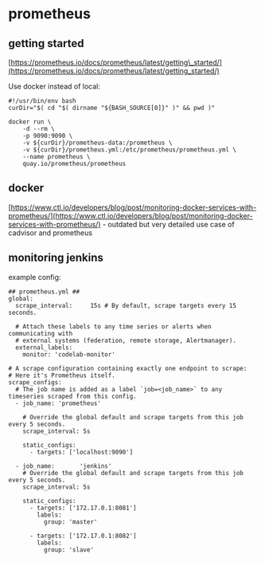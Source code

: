 # prometheus

## getting started

[https://prometheus.io/docs/prometheus/latest/getting\_started/](https://prometheus.io/docs/prometheus/latest/getting_started/)

Use docker instead of local:

```
#!/usr/bin/env bash
curDir="$( cd "$( dirname "${BASH_SOURCE[0]}" )" && pwd )"

docker run \
    -d --rm \
    -p 9090:9090 \
    -v ${curDir}/prometheus-data:/prometheus \
    -v ${curDir}/prometheus.yml:/etc/prometheus/prometheus.yml \
    --name prometheus \
    quay.io/prometheus/prometheus
```

## docker

[https://www.ctl.io/developers/blog/post/monitoring-docker-services-with-prometheus/](https://www.ctl.io/developers/blog/post/monitoring-docker-services-with-prometheus/) - outdated but very detailed use case of cadvisor and prometheus



## monitoring jenkins

example config:

    ## prometheus.yml ##
    global:
      scrape_interval:     15s # By default, scrape targets every 15 seconds.

      # Attach these labels to any time series or alerts when communicating with
      # external systems (federation, remote storage, Alertmanager).
      external_labels:
        monitor: 'codelab-monitor'

    # A scrape configuration containing exactly one endpoint to scrape:
    # Here it's Prometheus itself.
    scrape_configs:
      # The job name is added as a label `job=<job_name>` to any timeseries scraped from this config.
      - job_name: 'prometheus'

        # Override the global default and scrape targets from this job every 5 seconds.
        scrape_interval: 5s

        static_configs:
          - targets: ['localhost:9090']

      - job_name:       'jenkins'
        # Override the global default and scrape targets from this job every 5 seconds.
        scrape_interval: 5s

        static_configs:
          - targets: ['172.17.0.1:8081']
            labels:
              group: 'master'

          - targets: ['172.17.0.1:8082']
            labels:
              group: 'slave'



